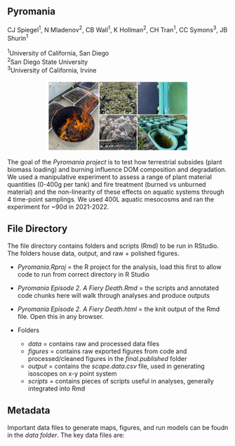## Pyromania  

CJ Spiegel<sup>1</sup>, N Mladenov<sup>2</sup>, CB Wall<sup>1</sup>, K Hollman<sup>2</sup>, CH Tran<sup>1</sup>, CC Symons<sup>3</sup>, JB Shurin<sup>1</sup>

<sup>1</sup>University of California, San Diego   
<sup>2</sup>San Diego State University  
<sup>3</sup>University of California, Irvine  
  

<p align="center">
  <img align="center" src="https://github.com/cbwall/Pyromania/blob/main/output/Fig1.%20Pyro%20schematic.jpg" width="65%" height="60%">
</p>
  
  
The goal of the *Pyromania project* is to test how terrestrial subsides (plant biomass loading) and burning influence DOM composition and degradation. We used a manipulative experiment to assess a range of plant material quantities (0-400g per tank) and fire treatment (burned vs unburned material) and the non-linearity of these effects on aquatic systems through 4 time-point samplings. We used 400L aquatic mesocosms and ran the experiment for ~90d in 2021-2022.  
  

## File Directory  
The file directory contains folders and scripts (Rmd) to be run in RStudio. The folders house data, output, and raw + polished figures.  
   - *Pyromania.Rproj* = the R project for the analysis, load this first to allow code to run from correct directory in R Studio
   - *Pyromania Episode 2. A Fiery Death.Rmd* = the scripts and annotated code chunks here will walk through analyses and produce outputs
   - *Pyromania Episode 2. A Fiery Death.html* = the knit output of the Rmd file. Open this in any browser.
 
   - Folders
     - *data* = contains raw and processed data files
     - *figures* = contains raw exported figures from code and processed/cleaned figures in the *final.published* folder
     - *output* = contains the *scape.data.csv* file, used in generating isoscopes on x-y point system
     - *scripts* = contains pieces of scripts useful in analyses, generally integrated into Rmd

## Metadata
Important data files to generate maps, figures, and run models can be foudn in the *data folder*. The key data files are:  
